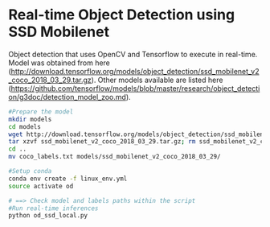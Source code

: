 # Real-time Object Detection using SSD Mobilenet

Object detection that uses OpenCV and Tensorflow to execute in real-time.
Model was obtained from here (http://download.tensorflow.org/models/object_detection/ssd_mobilenet_v2_coco_2018_03_29.tar.gz).
Other models available are listed here (https://github.com/tensorflow/models/blob/master/research/object_detection/g3doc/detection_model_zoo.md).

```bash
#Prepare the model
mkdir models
cd models
wget http://download.tensorflow.org/models/object_detection/ssd_mobilenet_v2_coco_2018_03_29.tar.gz
tar xzvf ssd_mobilenet_v2_coco_2018_03_29.tar.gz; rm ssd_mobilenet_v2_coco_2018_03_29.tar.gz
cd ..
mv coco_labels.txt models/ssd_mobilenet_v2_coco_2018_03_29/

#Setup conda
conda env create -f linux_env.yml
source activate od

# ==> Check model and labels paths within the script
#Run real-time inferences
python od_ssd_local.py
```
